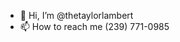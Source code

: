 - 👋 Hi, I’m @thetaylorlambert
- 📫 How to reach me (239) 771-0985

<!---
thetaylorlambert/thetaylorlambert is a ✨ special ✨ repository because its `README.md` (this file) appears on your GitHub profile.
You can click the Preview link to take a look at your changes.
--->
